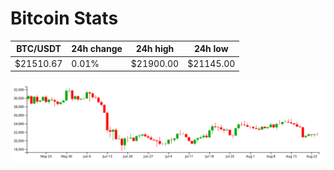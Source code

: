 # Bitcoin Stats

BTC/USDT|24h change|24h high|24h low|
|---|---|---|---|
|$21510.67|0.01%|$21900.00|$21145.00|

<img src="./chart.svg">
